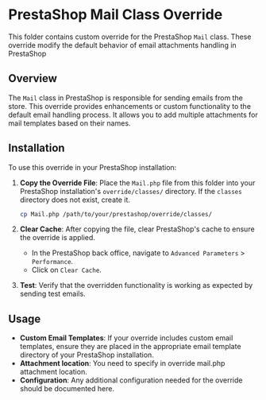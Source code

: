 # PrestaShop Mail Class Override

This folder contains custom override for the PrestaShop `Mail` class. These override modify the default behavior of email attachments handling in PrestaShop 
## Overview

The `Mail` class in PrestaShop is responsible for sending emails from the store. This override provides enhancements or custom functionality to the default email handling process. It allows you to add multiple attachments for mail templates based on their names. 

## Installation

To use this override in your PrestaShop installation:

1. **Copy the Override File**: Place the `Mail.php` file from this folder into your PrestaShop installation's `override/classes/` directory. If the `classes` directory does not exist, create it.

    ```bash
    cp Mail.php /path/to/your/prestashop/override/classes/
    ```

2. **Clear Cache**: After copying the file, clear PrestaShop's cache to ensure the override is applied.

    - In the PrestaShop back office, navigate to `Advanced Parameters` > `Performance`.
    - Click on `Clear Cache`.

3. **Test**: Verify that the overridden functionality is working as expected by sending test emails.

## Usage

- **Custom Email Templates**: If your override includes custom email templates, ensure they are placed in the appropriate email template directory of your PrestaShop installation.
- **Attachment location**: You need to specify in override mail.php attachment location. 
- **Configuration**: Any additional configuration needed for the override should be documented here.



